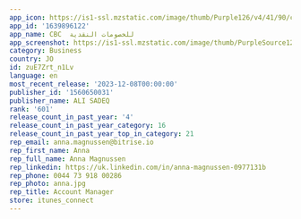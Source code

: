 ```yaml
---
app_icon: https://is1-ssl.mzstatic.com/image/thumb/Purple126/v4/41/90/c0/4190c0d1-6ce3-50ec-55ad-d46624bc4cbb/AppIcon-0-0-1x_U007emarketing-0-10-0-0-85-220.png/1024x1024bb.png
app_id: '1639896122'
app_name: CBC  للخصومات النقدية
app_screenshot: https://is1-ssl.mzstatic.com/image/thumb/PurpleSource126/v4/2c/ce/d3/2cced373-399d-1f9a-e3f2-2b69efddc21e/d8e96b78-eac0-4f3d-8af8-09cab6bb487a_Simulator_Screenshot_-_iPhone_12_Pro_Max_-_2023-12-08_at_13.10.29.png/1284x2778bb.png
category: Business
country: JO
id: zuE7Zrt_n1Lv
language: en
most_recent_release: '2023-12-08T00:00:00'
publisher_id: '1560650031'
publisher_name: ALI SADEQ
rank: '601'
release_count_in_past_year: '4'
release_count_in_past_year_category: 16
release_count_in_past_year_top_in_category: 21
rep_email: anna.magnussen@bitrise.io
rep_first_name: Anna
rep_full_name: Anna Magnussen
rep_linkedin: https://uk.linkedin.com/in/anna-magnussen-0977131b
rep_phone: 0044 73 918 00286
rep_photo: anna.jpg
rep_title: Account Manager
store: itunes_connect
---
```

